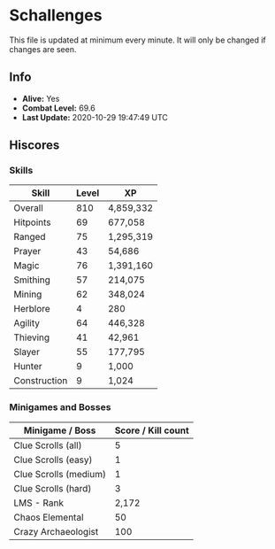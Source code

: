 # Schallenges

This file is updated at minimum every minute. It will only be changed if changes are seen.

## Info

 - **Alive:** Yes
 - **Combat Level:** 69.6
 - **Last Update:** 2020-10-29 19:47:49 UTC

## Hiscores

### Skills

| Skill | Level | XP |
|--|--|--|
| Overall | 810 | 4,859,332 |
| Hitpoints | 69 | 677,058 |
| Ranged | 75 | 1,295,319 |
| Prayer | 43 | 54,686 |
| Magic | 76 | 1,391,160 |
| Smithing | 57 | 214,075 |
| Mining | 62 | 348,024 |
| Herblore | 4 | 280 |
| Agility | 64 | 446,328 |
| Thieving | 41 | 42,961 |
| Slayer | 55 | 177,795 |
| Hunter | 9 | 1,000 |
| Construction | 9 | 1,024 |

### Minigames and Bosses

| Minigame / Boss | Score / Kill count |
|--|--|
| Clue Scrolls (all) | 5 |
| Clue Scrolls (easy) | 1 |
| Clue Scrolls (medium) | 1 |
| Clue Scrolls (hard) | 3 |
| LMS - Rank | 2,172 |
| Chaos Elemental | 50 |
| Crazy Archaeologist | 100 |
